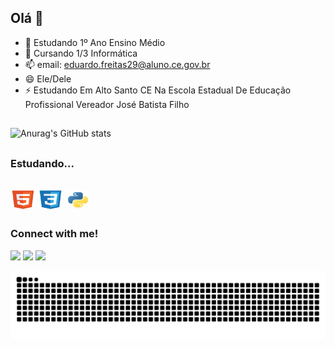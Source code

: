 ## Olá 👋


- 🔭 Estudando 1º Ano Ensino Médio
- 🌱 Cursando 1/3 Informática
- 📫 email: eduardo.freitas29@aluno.ce.gov.br
- 😄  Ele/Dele
- ⚡ Estudando Em Alto Santo CE Na Escola Estadual De Educação Profissional Vereador José Batista Filho
##

  ![Anurag's GitHub stats](https://github-readme-stats.vercel.app/api?username=eduuxs25&show_icons=true&theme=dark)

##
<h3 align="left">Estudando...</h3>
  <div style="display: inline_block"><br>
  <img align="center" alt="Rafa-HTML" height="30" width="40" src="https://raw.githubusercontent.com/devicons/devicon/master/icons/html5/html5-original.svg">
  <img align="center" alt="Rafa-CSS" height="30" width="40" src="https://raw.githubusercontent.com/devicons/devicon/master/icons/css3/css3-original.svg">
  <img align="center" alt="Rafa-Python" height="30" width="40" src="https://raw.githubusercontent.com/devicons/devicon/master/icons/python/python-original.svg">
</div>

##
<h3 align="left">Connect with me!</h3>
<div> 

  <a href="https://instagram.com/eduu.xs2" target="_blank"><img src="https://img.shields.io/badge/-Instagram-%23E4405F?style=for-the-badge&logo=instagram&logoColor=white" target="_blank"></a>
  <a href = "mailto:eduardo.freitas29@aluno.ce.gov.br"><img src="https://img.shields.io/badge/-Gmail-%23333?style=for-the-badge&logo=gmail&logoColor=white" target="_blank"></a>
  <a href="https://www.linkedin.com/in/rafaella-ballerini-45875016a" target="_blank"><img src="https://img.shields.io/badge/-LinkedIn-%230077B5?style=for-the-badge&logo=linkedin&logoColor=white" target="_blank"></a> 
</div>

<picture align="center">
  <source media="(prefers-color-scheme: dark)" srcset="https://raw.githubusercontent.com/eduuxs25/eduuxs25/output/github-contribution-grid-snake-dark.svg">
  <source media="(prefers-color-scheme: light)" srcset="https://raw.githubusercontent.com/eduuxs25/eduuxs25/output/github-contribution-grid-snake-dark.svg">
  <img align="center" alt="github contribution grid snake animation" src="https://raw.githubusercontent.com/eduuxs25/eduuxs25/output/github-contribution-grid-snake.svg">
</picture>

